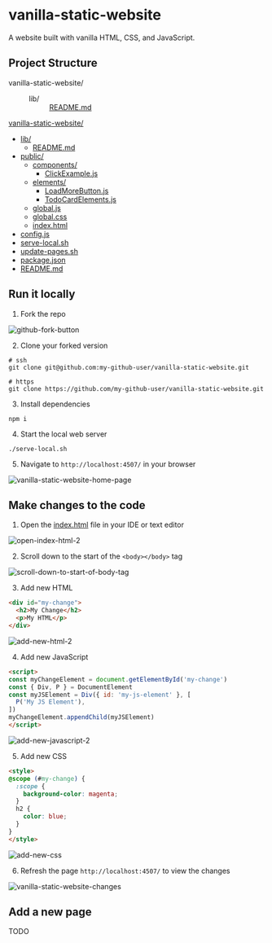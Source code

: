 # vanilla-static-website
A website built with vanilla HTML, CSS, and JavaScript.

## Project Structure

<dl>
    <dt>vanilla-static-website/</dt>
    <dd>
        <dl>
            <dt>lib/</dt>
            <dd><a href="/lib/README.md">README.md</a></dd>
        </dl>
    </dd>
</ul>

[vanilla-static-website/](/)
  - [lib/](/lib)
    - [README.md](/lib/README.md)
  - [public/](/public)
    - [components/](/public/components)
      - [ClickExample.js](/public/components/ClickExample.js)
    - [elements/](/public/elements)
      - [LoadMoreButton.js](/public/elements/LoadMoreButton.js)
      - [TodoCardElements.js](/public/elements/TodoCardElements.js)
    - [global.js](/public/global.js)
    - [global.css](/public/global.css)
    - [index.html](/public/index.html)
  - [config.js](/config.js)
  - [serve-local.sh](/serve-local.sh)
  - [update-pages.sh](/update-pages.sh)
  - [package.json](/package.json)
  - [README.md](/README.md)

## Run it locally

1. Fork the repo

![github-fork-button](https://rubico.land/assets/github-fork-button.jpg)

2. Clone your forked version

```
# ssh
git clone git@github.com:my-github-user/vanilla-static-website.git

# https
git clone https://github.com/my-github-user/vanilla-static-website.git
```

3. Install dependencies

```
npm i
```

4. Start the local web server

```
./serve-local.sh
```

5. Navigate to `http://localhost:4507/` in your browser

![vanilla-static-website-home-page](https://rubico.land/assets/vanilla-static-website-home-page.jpg)

## Make changes to the code

1. Open the [index.html](/public/index.html) file in your IDE or text editor

![open-index-html-2](https://rubico.land/assets/open-index-html-2.jpg)

2. Scroll down to the start of the `<body></body>` tag

![scroll-down-to-start-of-body-tag](https://rubico.land/assets/scroll-down-to-start-of-body-tag.jpg)

3. Add new HTML

```html
<div id="my-change">
  <h2>My Change</h2>
  <p>My HTML</p>
</div>
```

![add-new-html-2](https://rubico.land/assets/add-new-html-2.jpg)

4. Add new JavaScript

```html
<script>
const myChangeElement = document.getElementById('my-change')
const { Div, P } = DocumentElement
const myJSElement = Div({ id: 'my-js-element' }, [
  P('My JS Element'),
])
myChangeElement.appendChild(myJSElement)
</script>
```

![add-new-javascript-2](https://rubico.land/assets/add-new-javascript-2.jpg)

5. Add new CSS

```html
<style>
@scope (#my-change) {
  :scope {
    background-color: magenta;
  }
  h2 {
    color: blue;
  }
}
</style>
```

![add-new-css](https://rubico.land/assets/add-new-css.jpg)

6. Refresh the page `http://localhost:4507/` to view the changes

![vanilla-static-website-changes](https://rubico.land/assets/vanilla-static-website-changes.jpg)

## Add a new page

TODO
